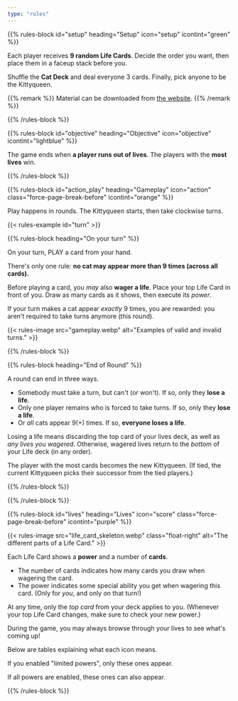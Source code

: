 ```yaml
---
type: "rules"
---
```


{{% rules-block id="setup" heading="Setup" icon="setup" icontint="green" %}}

Each player receives **9 random Life Cards**. Decide the order you want, then place them in a faceup stack before you.

Shuffle the **Cat Deck** and deal everyone 3 cards. Finally, pick anyone to be the Kittyqueen.

{{% remark %}}
Material can be downloaded from [the website](https://pandaqi.com/the-outnumbered-series/count-to/nine-lives/).
{{% /remark %}}

{{% /rules-block %}}

{{% rules-block id="objective" heading="Objective" icon="objective" icontint="lightblue" %}}

The game ends when **a player runs out of lives**. The players with the **most lives** win.

{{% /rules-block %}}

{{% rules-block id="action_play" heading="Gameplay" icon="action" class="force-page-break-before" icontint="orange" %}}

Play happens in rounds. The Kittyqueen starts, then take clockwise turns.

{{< rules-example id="turn" >}}

{{% rules-block heading="On your turn" %}}

On your turn, PLAY a card from your hand.

There's only one rule: **no cat may appear more than 9 times (across all cards).**

Before playing a card, you _may_ also **wager a life**. Place your top Life Card in front of you. Draw as many cards as it shows, then execute its _power_.

If your turn makes a cat appear _exactly_ 9 times, you are rewarded: you aren't required to take turns anymore (this round).

{{< rules-image src="gameplay.webp" alt="Examples of valid and invalid turns." >}}

{{% /rules-block %}}

{{% rules-block heading="End of Round" %}}

A round can end in three ways.

* Somebody must take a turn, but can't (or won't). If so, only they **lose a life**.
* Only one player remains who is forced to take turns. If so, only they **lose a life**.
* Or _all_ cats appear 9(+) times. If so, **everyone loses a life**.

Losing a life means discarding the top card of your lives deck, as well as _any lives you wagered_. Otherwise, wagered lives return to the _bottom_ of your Life deck (in any order).

The player with the most cards becomes the new Kittyqueen. (If tied, the current Kittyqueen picks their successor from the tied players.)

{{% /rules-block %}}

{{% /rules-block %}}

{{% rules-block id="lives" heading="Lives" icon="score" class="force-page-break-before" icontint="purple" %}}

{{< rules-image src="life_card_skeleton.webp" class="float-right" alt="The different parts of a Life Card." >}}
 
Each Life Card shows a **power** and a number of **cards**. 

* The number of cards indicates how many cards you draw when wagering the card.
* The power indicates some special ability you get when wagering this card. (Only for _you_, and only on that turn!)

At any time, only the _top card_ from your deck applies to you. (Whenever your top Life Card changes, make sure to check your new power.)

During the game, you may always browse through your lives to see what's coming up!

Below are tables explaining what each icon means.

If you enabled "limited powers", only these ones appear.

<div id="powers-rules-table-limited"></div>

If all powers are enabled, these ones can also appear.

<div id="powers-rules-table-advanced"></div>

{{% /rules-block %}}